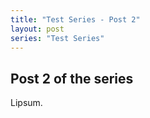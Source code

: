 ```yaml
---
title: "Test Series - Post 2"
layout: post
series: "Test Series"
---
```


## Post 2 of the series 

Lipsum.